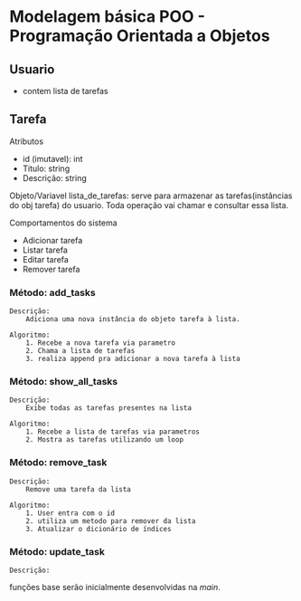 # Modelagem básica POO - Programação Orientada a Objetos

## Usuario

- contem lista de tarefas

## Tarefa

Atributos

- id (imutavel): int
- Titulo: string
- Descrição: string

Objeto/Variavel
lista_de_tarefas: serve para armazenar as tarefas(instâncias do obj tarefa) do usuario. Toda operação vai chamar e consultar essa lista.

Comportamentos do sistema

- Adicionar tarefa
- Listar tarefa
- Editar tarefa
- Remover tarefa

### Método: add_tasks

    Descrição:
        Adiciona uma nova instância do objeto tarefa à lista.

    Algoritmo:
        1. Recebe a nova tarefa via parametro
        2. Chama a lista de tarefas
        3. realiza append pra adicionar a nova tarefa à lista

### Método: show_all_tasks

    Descrição:
        Exibe todas as tarefas presentes na lista

    Algoritmo:
        1. Recebe a lista de tarefas via parametros
        2. Mostra as tarefas utilizando um loop
    
### Método: remove_task

    Descrição: 
        Remove uma tarefa da lista 

    Algoritmo: 
        1. User entra com o id
        2. utiliza um metodo para remover da lista
        3. Atualizar o dicionário de índices

### Método: update_task

    Descrição: 
        

funções base serão inicialmente desenvolvidas na *main*.
